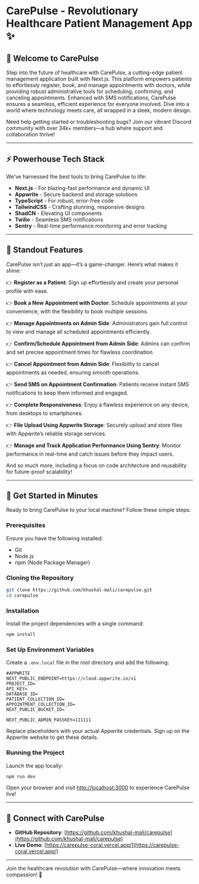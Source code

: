 # CarePulse - Revolutionary Healthcare Patient Management App ✨

## 🤖 Welcome to CarePulse

Step into the future of healthcare with CarePulse, a cutting-edge patient management application built with Next.js. This platform empowers patients to effortlessly register, book, and manage appointments with doctors, while providing robust administrative tools for scheduling, confirming, and canceling appointments. Enhanced with SMS notifications, CarePulse ensures a seamless, efficient experience for everyone involved. Dive into a world where technology meets care, all wrapped in a sleek, modern design.

Need help getting started or troubleshooting bugs? Join our vibrant Discord community with over 34k+ members—a hub where support and collaboration thrive!

---

## ⚡ Powerhouse Tech Stack

We’ve harnessed the best tools to bring CarePulse to life:

- **Next.js** - For blazing-fast performance and dynamic UI
- **Appwrite** - Secure backend and storage solutions
- **TypeScript** - For robust, error-free code
- **TailwindCSS** - Crafting stunning, responsive designs
- **ShadCN** - Elevating UI components
- **Twilio** - Seamless SMS notifications
- **Sentry** - Real-time performance monitoring and error tracking

---

## 🌟 Standout Features

CarePulse isn’t just an app—it’s a game-changer. Here’s what makes it shine:

👉 **Register as a Patient**: Sign up effortlessly and create your personal profile with ease.

👉 **Book a New Appointment with Doctor**: Schedule appointments at your convenience, with the flexibility to book multiple sessions.

👉 **Manage Appointments on Admin Side**: Administrators gain full control to view and manage all scheduled appointments efficiently.

👉 **Confirm/Schedule Appointment from Admin Side**: Admins can confirm and set precise appointment times for flawless coordination.

👉 **Cancel Appointment from Admin Side**: Flexibility to cancel appointments as needed, ensuring smooth operations.

👉 **Send SMS on Appointment Confirmation**: Patients receive instant SMS notifications to keep them informed and engaged.

👉 **Complete Responsiveness**: Enjoy a flawless experience on any device, from desktops to smartphones.

👉 **File Upload Using Appwrite Storage**: Securely upload and store files with Appwrite’s reliable storage services.

👉 **Manage and Track Application Performance Using Sentry**: Monitor performance in real-time and catch issues before they impact users.

And so much more, including a focus on code architecture and reusability for future-proof scalability!

---

## 🚀 Get Started in Minutes

Ready to bring CarePulse to your local machine? Follow these simple steps:

### Prerequisites

Ensure you have the following installed:

- Git
- Node.js
- npm (Node Package Manager)

### Cloning the Repository

```bash
git clone https://github.com/khushal-mali/carepulse.git
cd carepulse
```

### Installation

Install the project dependencies with a single command:

```bash
npm install
```

### Set Up Environment Variables

Create a `.env.local` file in the root directory and add the following:

```
#APPWRITE
NEXT_PUBLIC_ENDPOINT=https://cloud.appwrite.io/v1
PROJECT_ID=
API_KEY=
DATABASE_ID=
PATIENT_COLLECTION_ID=
APPOINTMENT_COLLECTION_ID=
NEXT_PUBLIC_BUCKET_ID=

NEXT_PUBLIC_ADMIN_PASSKEY=111111
```

Replace placeholders with your actual Appwrite credentials. Sign up on the Appwrite website to get these details.

### Running the Project

Launch the app locally:

```bash
npm run dev
```

Open your browser and visit [http://localhost:3000](http://localhost:3000) to experience CarePulse live!

---

## 🔗 Connect with CarePulse

- **GitHub Repository**: [https://github.com/khushal-mali/carepulse](https://github.com/khushal-mali/carepulse)
- **Live Demo**: [https://carepulse-coral.vercel.app/](https://carepulse-coral.vercel.app/)

---

Join the healthcare revolution with CarePulse—where innovation meets compassion! 🚀
